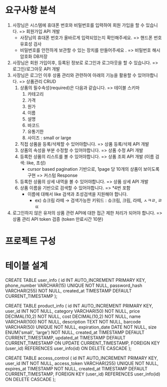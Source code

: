 # 요구사항 분석
1. 사장님은 시스템에 휴대폰 번호와 비밀번호를 입력하여 회원 가입을 할 수 있습니다. => 회원가입 API 개발
    - 사장님의 휴대폰 번호가 올바르게 입력되었는지 확인해주세요. => 핸드폰 번호 유효성 검사
    - 비밀번호를 안전하게 보관할 수 있는 장치를 만들어주세요 . => 비밀번호 해시 암호화 DB저장
2. 사장님은 회원 가입이후, 등록된 정보로 로그인과 로그아웃을 할 수 있습니다. => 로그인/로그아웃 API 개발
3. 사장님은 로그인 이후 상품 관리와 관련하여 아래의 기능을 활용할 수 있어야합니다. => 상품관리 CRUD
    1. 상품의 필수속성(required)은 다음과 같습니다. => 테이블 스키마
        1. 카테고리
        2. 가격
        3. 원가 
        4. 이름 
        5. 설명
        6. 바코드
        7. 유통기한 
        8. 사이즈 : small or large
    2. 직접 상품을 등록/삭제할 수 있어야합니다. => 상품 등록/삭제 API 개발
    3. 상품의 속성을 부분 수정할 수 있어야합니다. => 상품 수정 API 개발
    4. 등록한 상품의 리스트를 볼 수 있어야합니다. => 상품 조회 API 개발 (이름 검색: like, 초성)
        - cursor based pagination 기반으로, 1page 당 10개의 상품이 보이도록 구현 => 커스텀 Response
    5. 등록한 상품의 상세 내역을 볼 수 있어야합니다. => 상품 상세 API 개발
    6. 상품 이름을 기반으로 검색할 수 있어야합니다. => *4번 포함
        - 이름에 대해서 like 검색과 초성검색을 지원해야 합니다.
            - ex) 슈크림 라떼 → 검색가능한 키워드 : 슈크림, 크림, 라떼, ㅅㅋㄹ, ㄹㄸ
4. 로그인하지 않은 유저의 상품 관련 API에 대한 접근 제한 처리가 되어야 합니다. => 상품 관리 API token 검증 (token 만료시간 10분)

# 프로젝트 구성

# 테이블 설계
CREATE TABLE user_info (
    id INT AUTO_INCREMENT PRIMARY KEY,
    phone_number VARCHAR(15) UNIQUE NOT NULL,
    password_hash VARCHAR(255) NOT NULL,
    created_at TIMESTAMP DEFAULT CURRENT_TIMESTAMP
);

CREATE TABLE product_info (
    id INT AUTO_INCREMENT PRIMARY KEY,
    user_id INT NOT NULL,
    category VARCHAR(50) NOT NULL,
    price DECIMAL(10,2) NOT NULL,
    cost DECIMAL(10,2) NOT NULL,
    name VARCHAR(100) NOT NULL,
    description TEXT NOT NULL,
    barcode VARCHAR(50) UNIQUE NOT NULL,
    expiration_date DATE NOT NULL,
    size ENUM('small', 'large') NOT NULL,
    created_at TIMESTAMP DEFAULT CURRENT_TIMESTAMP,
    updated_at TIMESTAMP DEFAULT CURRENT_TIMESTAMP ON UPDATE CURRENT_TIMESTAMP,
    FOREIGN KEY (user_id) REFERENCES user_info(id) ON DELETE CASCADE
);

CREATE TABLE access_control (
    id INT AUTO_INCREMENT PRIMARY KEY,
    user_id INT NOT NULL,
    access_token VARCHAR(255) UNIQUE NOT NULL,
    expires_at TIMESTAMP NOT NULL,
    created_at TIMESTAMP DEFAULT CURRENT_TIMESTAMP,
    FOREIGN KEY (user_id) REFERENCES user_info(id) ON DELETE CASCADE
);